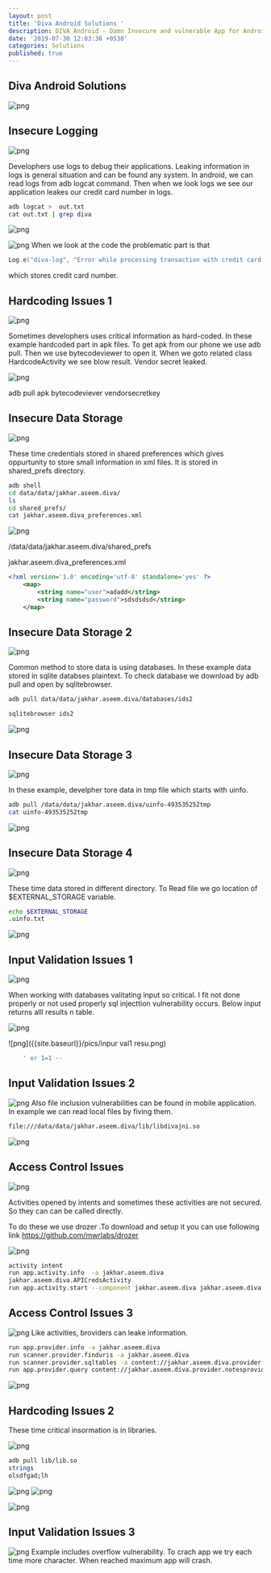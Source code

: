 ```yaml
---
layout: post
title: 'Diva Android Solutions '
description: DIVA Android - Damn Insecure and vulnerable App for Android
date: '2019-07-30 12:03:36 +0530'
categories: Solutions
published: true
---
```


## Diva Android Solutions





![png]({{site.baseurl}}/pics/main.png)


## Insecure Logging

![png]({{site.baseurl}}/pics/insecure.png)

Develophers use logs to debug their applications. Leaking information in logs is general situation and can be found any system. In android, we can read logs from adb logcat command. Then when we look logs we see our application leakes our credit card number in logs.
 
 
```bash
adb logcat >  out.txt
cat out.txt | grep diva
```

![png]({{site.baseurl}}/pics/insecure-2.png)

![png]({{site.baseurl}}/pics/insecure1code.png)
When we look at the code the problematic part is that
  ```java 
Log.e("diva-log", "Error while processing transaction with credit card: " + localEditText.getText().toString());
```
which stores credit card number.


## Hardcoding Issues 1

![png]({{site.baseurl}}/pics/hardcodemain.png)

Sometimes develophers uses critical information as hard-coded. In these example hardcoded part in apk files.
To get apk  from our phone we use adb pull.
Then we use bytecodeviewer to open it. When we goto  related class HardcodeActivity we see blow result. Vendor secret leaked. 

![png]({{site.baseurl}}/pics/hardcode.png)

adb pull apk
bytecodeviever
vendorsecretkey


## Insecure Data Storage

![png]({{site.baseurl}}/pics/indata1main.png)

These time credentials stored in shared preferences which gives oppurtunity to store small information in xml files. It is stored in shared_prefs directory.
  ```bash 
adb shell
cd data/data/jakhar.aseem.diva/
ls
cd shared_prefs/
cat jakhar.aseem.diva_preferences.xml
```

![png]({{site.baseurl}}/pics/indata1code.png)

/data/data/jakhar.aseem.diva/shared_prefs

jakhar.aseem.diva_preferences.xml
```xml
<?xml version='1.0' encoding='utf-8' standalone='yes' ?>
	<map>
	    <string name="user">adadd</string>
	    <string name="password">sdsdsdsd</string>
	</map>
```



## Insecure Data Storage 2
![png]({{site.baseurl}}/pics/indata2main.png)

Common method to store data is using databases. In these example data  stored in sqlite databses plaintext.
To check database we download  by adb pull and open by sqlitebrowser.

```bash
adb pull data/data/jakhar.aseem.diva/databases/ids2

sqlitebrowser ids2
```
![png]({{site.baseurl}}/pics/indata2sli.png)

## Insecure Data Storage 3

![png]({{site.baseurl}}/pics/indata3main.png)

In these example, develpher tore data in tmp file which starts with uinfo.


```bash
adb pull /data/data/jakhar.aseem.diva/uinfo-493535252tmp
cat uinfo-493535252tmp
```
![png]({{site.baseurl}}/pics/indata3code.png)

## Insecure Data Storage 4
![png]({{site.baseurl}}/pics/indata4main.png)

These time data stored in different directory. To Read file we go location of $EXTERNAL_STORAGE variable.
```bash
echo $EXTERNAL_STORAGE
.uinfo.txt
```
![png]({{site.baseurl}}/pics/indata4code.png)

## Input Validation Issues 1
	
![png]({{site.baseurl}}/pics/input1main.png)	
	 	
When working with databases valitating input so critical. I fit not done properly or not used properly sql injecttion vulnerability occurs. Below input returns  alll results n table.

![png]({{site.baseurl}}/pics/input_valiatecode.png)

![png]({{site.baseurl}}/pics/inpur val1 resu.png)

```bash
	' or 1=1 --
```


## Input Validation Issues 2
![png]({{site.baseurl}}/pics/inputval2maiin.png)
Also file  inclusion vulnerabilities can be found  in mobile application. In example we can read local files by fiving them.
```bash
file:///data/data/jakhar.aseem.diva/lib/libdivajni.so
```

![png]({{site.baseurl}}/pics/inputval2res.png)

## Access Control Issues
![png]({{site.baseurl}}/pics/access1main.png)

Activities opened by intents and sometimes these activities are not secured. So they can can be called directly.

To do these we use drozer .To download and setup it you can use following link
https://github.com/mwrlabs/drozer

![png]({{site.baseurl}}/pics/acces1result.png)

```bash	
activity intent 
run app.activity.info  -a jakhar.aseem.diva
jakhar.aseem.diva.APICredsActivity
run app.activity.start --component jakhar.aseem.diva jakhar.aseem.diva.APICredsActivity
```


## Access Control Issues 3


![png]({{site.baseurl}}/pics/access3main.png)
Like activities, broviders can leake information. 
```bash	
run app.provider.info -a jakhar.aseem.diva
run scanner.provider.finduris -a jakhar.aseem.diva
run scanner.provider.sqltables -a content://jakhar.aseem.diva.provider.notesprovider/notes/
run app.provider.query content://jakhar.aseem.diva.provider.notesprovider/notes/
```
![png]({{site.baseurl}}/pics/acces3result.png)

## Hardcoding Issues 2

These time critical insormation is in libraries.

![png]({{site.baseurl}}/pics/hard2main.png)

```bash	
adb pull lib/lib.so
strings
olsdfgad;lh
```
![png]({{site.baseurl}}/pics/hard2code.png)
![png]({{site.baseurl}}/pics/hard2code2.png)

![png]({{site.baseurl}}/pics/hardcode2result.png)

## Input Validation Issues 3

![png]({{site.baseurl}}/pics/access3main.png)
Example includes overflow vulnerability.
To crach app we try each time more character.
When reached maximum app will crash.

```bash	pppppppppppppppppppppppppppppppppppppppppppppppppppppppppppppppppppppppppppppppppppppppppppppppppppppppppppppppp
```




